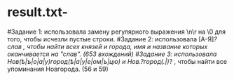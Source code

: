 # result.txt-
#Задание 1: использовала замену регулярного выражения \n\r на \0 для того, чтобы исчезли пустые строки.
#Задание 2: использовала [А-Я]*?слав , чтобы найти всех князей и города, имя и название которых оканчивается на "слав". (653 вхождений)
#Задание 3: использовала Нов(ѣ|ъ|о|а|у)город(ѣ|а|у|е|ом|ъ|цю) и Нов.?город(.|)*? , чтобы найти все упоминания Новгорода. (56 и 59)
